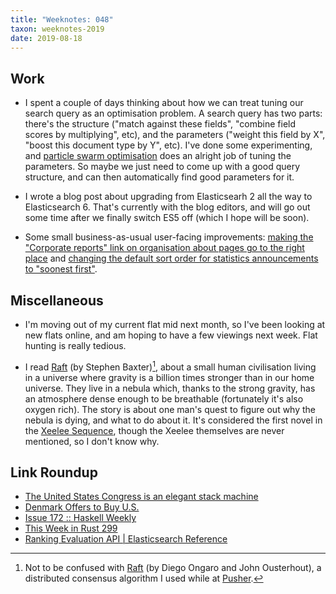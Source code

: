 ```yaml
---
title: "Weeknotes: 048"
taxon: weeknotes-2019
date: 2019-08-18
---
```


## Work

- I spent a couple of days thinking about how we can treat tuning our
  search query as an optimisation problem.  A search query has two
  parts: there's the structure ("match against these fields", "combine
  field scores by multiplying", etc), and the parameters ("weight this
  field by X", "boost this document type by Y", etc).  I've done some
  experimenting, and [particle swarm optimisation][] does an alright
  job of tuning the parameters.  So maybe we just need to come up with
  a good query structure, and can then automatically find good
  parameters for it.

- I wrote a blog post about upgrading from Elasticsearh 2 all the way
  to Elasticsearch 6.  That's currently with the blog editors, and
  will go out some time after we finally switch ES5 off (which I hope
  will be soon).

- Some small business-as-usual user-facing improvements: [making the
  "Corporate reports" link on organisation about pages go to the right
  place][] and [changing the default sort order for statistics
  announcements to "soonest first"][].

[particle swarm optimisation]: https://en.wikipedia.org/wiki/Particle_swarm_optimization
[making the "Corporate reports" link on organisation about pages go to the right place]: https://github.com/alphagov/whitehall/pull/4984
[changing the default sort order for statistics announcements to "soonest first"]: https://github.com/alphagov/finder-frontend/pull/1310

## Miscellaneous

- I'm moving out of my current flat mid next month, so I've been
  looking at new flats online, and am hoping to have a few viewings
  next week.  Flat hunting is really tedious.

- I read [Raft][] (by Stephen Baxter)[^raft], about a small human
  civilisation living in a universe where gravity is a billion times
  stronger than in our home universe.  They live in a nebula which,
  thanks to the strong gravity, has an atmosphere dense enough to be
  breathable (fortunately it's also oxygen rich).  The story is about
  one man's quest to figure out why the nebula is dying, and what to
  do about it.  It's considered the first novel in the [Xeelee
  Sequence][], though the Xeelee themselves are never mentioned, so I
  don't know why.

[^raft]: Not to be confused with [Raft][raftc] (by Diego Ongaro and
    John Ousterhout), a distributed consensus algorithm I used while
    at [Pusher][].

[Raft]: https://en.wikipedia.org/wiki/Raft_(novel)
[Xeelee Sequence]: https://en.wikipedia.org/wiki/Xeelee_Sequence
[raftc]: https://raft.github.io/
[Pusher]: https://pusher.com/

## Link Roundup

- [The United States Congress is an elegant stack machine](https://tech.davis-hansson.com/p/congress-is-a-vm.html)
- [Denmark Offers to Buy U.S.](https://www.newyorker.com/humor/borowitz-report/denmark-offers-to-buy-us)
- [Issue 172 :: Haskell Weekly](https://haskellweekly.news/issues/172.html)
- [This Week in Rust 299](https://this-week-in-rust.org/blog/2019/08/13/this-week-in-rust-299/)
- [Ranking Evaluation API | Elasticsearch Reference](https://www.elastic.co/guide/en/elasticsearch/reference/current/search-rank-eval.html)
